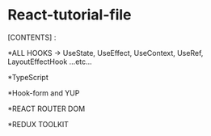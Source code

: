 # React-tutorial-file
[CONTENTS] :

*ALL HOOKS -> UseState, UseEffect, UseContext, UseRef, LayoutEffectHook ...etc...

*TypeScript

*Hook-form and YUP

*REACT ROUTER DOM

*REDUX TOOLKIT
